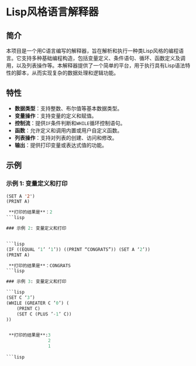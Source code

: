# Lisp风格语言解释器

## 简介

本项目是一个用C语言编写的解释器，旨在解析和执行一种类Lisp风格的编程语言。它支持多种基础编程构造，包括变量定义、条件语句、循环、函数定义及调用，以及列表操作等。本解释器提供了一个简单的平台，用于执行具有Lisp语法特性的脚本，从而实现复杂的数据处理和逻辑功能。

## 特性

- **数据类型**：支持整数、布尔值等基本数据类型。
- **变量操作**：支持变量的定义和赋值。
- **控制流**：提供`IF`条件判断和`WHILE`循环控制语句。
- **函数**：允许定义和调用内置或用户自定义函数。
- **列表操作**：支持对列表的创建、访问和修改。
- **输出**：提供打印变量或表达式值的功能。

## 示例

### 示例 1: 变量定义和打印

```lisp
(SET A '2')
(PRINT A)

 **打印的结果是**：2
```lisp

### 示例 2: 变量定义和打印


```lisp
(IF ((EQUAL ‘1’ ‘1’)) ((PRINT “CONGRATS”)) (SET A ‘2’))
(PRINT A)

 **打印的结果是**：CONGRATS
```lisp

### 示例 3: 变量定义和打印

```lisp
(SET C ‘3’)
(WHILE (GREATER C ’0’) (
    (PRINT C)
    (SET C (PLUS ’-1’ C))
))


 **打印的结果是**:3
                2
                1
                
```lisp
